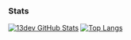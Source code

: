 ### Stats
[![13dev GitHub Stats](https://github-readme-stats.vercel.app/api?username=13dev&show_icons=true&theme=radical&include_all_commits=true)](https://github.com/13dev)
[![Top Langs](https://github-readme-stats.vercel.app/api/top-langs/?username=13dev&layout=compact&theme=radical)](https://github.com/13dev)
